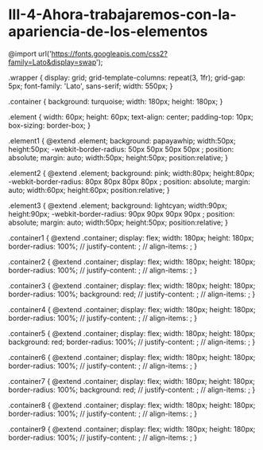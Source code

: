 # III-4-Ahora-trabajaremos-con-la-apariencia-de-los-elementos
@import url('https://fonts.googleapis.com/css2?family=Lato&display=swap');

.wrapper {
  display: grid;
  grid-template-columns: repeat(3, 1fr);
  grid-gap: 5px;
  font-family: 'Lato', sans-serif;
  width: 550px;
}

.container {
  background: turquoise;
  width: 180px;
  height: 180px;
}

.element {
  width: 60px;
  height: 60px;
  text-align: center;
  padding-top: 10px;
  box-sizing: border-box;
}

.element1 {
  @extend .element;
  background: papayawhip;
  width:50px;
   height:50px;
  -webkit-border-radius: 50px 50px 50px 50px ;
    position: absolute;
  margin: auto;
   width:50px;
    height:50px;
    position:relative;
}

.element2 {
  @extend .element;
  background: pink;
  width:80px;
   height:80px;
  -webkit-border-radius: 80px 80px 80px 80px ;
    position: absolute;
  margin: auto;
   width:60px;
    height:60px;
    position:relative;
}

.element3 {
  @extend .element;
  background: lightcyan;
  width:90px;
   height:90px;
  -webkit-border-radius: 90px 90px 90px 90px ;
    position: absolute;
  margin: auto;
   width:50px;
    height:50px;
    position:relative;
}

.container1 {
  @extend .container;
  display: flex;
  width: 180px;
  height: 180px;
  border-radius: 100%;
  // justify-content: ;
  // align-items: ;
}

.container2 {
  @extend .container;
  display: flex;
  width: 180px;
  height: 180px;
  border-radius: 100%;
  // justify-content: ;
  // align-items: ;
}

.container3 {
  @extend .container;
  display: flex;
  width: 180px;
  height: 180px;
  border-radius: 100%;
  background: red;
  // justify-content: ;
  // align-items: ;
}

.container4 {
  @extend .container;
  display: flex;
  width: 180px;
  height: 180px;
  border-radius: 100%;
  // justify-content: ;
  // align-items: ;
}

.container5 {
  @extend .container;
  display: flex;
  width: 180px;
  height: 180px;
   background: red;
  border-radius: 100%;
  // justify-content: ;
  // align-items: ;
}

.container6 {
  @extend .container;
  display: flex;
  width: 180px;
  height: 180px;
  border-radius: 100%;
  // justify-content: ;
  // align-items: ;
}

.container7 {
  @extend .container;
  display: flex;
  width: 180px;
  height: 180px;
  border-radius: 100%;
   background: red;
  // justify-content: ;
  // align-items: ;
}

.container8 {
  @extend .container;
  display: flex;
  width: 180px;
  height: 180px;
  border-radius: 100%;
  // justify-content: ;
  // align-items: ;
}

.container9 {
  @extend .container;
  display: flex;
  width: 180px;
  height: 180px;
  border-radius: 100%;
  // justify-content: ;
  // align-items: ;
}
